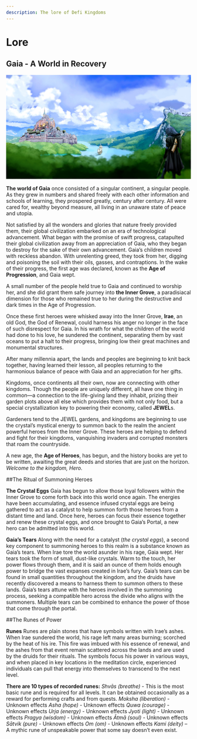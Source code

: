 ```yaml
---
description: The lore of Defi Kingdoms
---
```


# Lore

## Gaia - A World in Recovery

![](../.gitbook/assets/whitepapersimage.jpg)

**The world of Gaia** once consisted of a singular continent, a singular people. As they grew in numbers and shared freely with each other information and schools of learning, they prospered greatly, century after century. All were cared for, wealthy beyond measure, all living in an unaware state of peace and utopia.

Not satisfied by all the wonders and glories that nature freely provided them, their global civilization embarked on an era of technological advancement. What began with the promise of swift progress, catapulted their global civilization away from an appreciation of Gaia, who they began to destroy for the sake of their own advancement. Gaia’s children moved with reckless abandon. With unrelenting greed, they took from her, digging and poisoning the soil with their oils, gasses, and contraptions. In the wake of their progress, the first age was declared, known as the **Age of Progression**, and Gaia wept.

A small number of the people held true to Gaia and continued to worship her, and she did grant them safe journey into **the Inner Grove**, a paradisiacal dimension for those who remained true to her during the destructive and dark times in the Age of Progression.

Once these first heroes were whisked away into the Inner Grove, **Irae**, an old God, the God of Renewal, could harness his anger no longer in the face of such disrespect for Gaia. In his wrath for what the children of the world had done to his love, he sundered the continent, separating them by vast oceans to put a halt to their progress, bringing low their great machines and monumental structures.

After many millennia apart, the lands and peoples are beginning to knit back together, having learned their lesson, all peoples returning to the harmonious balance of peace with Gaia and an appreciation for her gifts.

Kingdoms, once continents all their own, now are connecting with other kingdoms. Though the people are uniquely different, all have one thing in common—a connection to the life-giving land they inhabit, prizing their garden plots above all else which provides them with not only food, but a special crystallization key to powering their economy, called **JEWEL**s.

Gardeners tend to the JEWEL gardens, and kingdoms are beginning to use the crystal’s mystical energy to summon back to the realm the ancient powerful heroes from the Inner Grove. These heroes are helping to defend and fight for their kingdoms, vanquishing invaders and corrupted monsters that roam the countryside.

A new age, the **Age of Heroes**, has begun, and the history books are yet to be written, awaiting the great deeds and stories that are just on the horizon. _Welcome to the kingdom, Hero._


##The Ritual of Summoning Heroes

**The Crystal Eggs**
Gaia has begun to allow those loyal followers within the Inner Grove to come forth back into this world once again. The energies have been accumulating, and essence infused crystal eggs are being gathered to act as a catalyst to help summon forth those heroes from a distant time and land.
Once here, heroes can focus their essence together and renew these crystal eggs, and once brought to Gaia’s Portal, a new hero can be admitted into this world.

**Gaia’s Tears**
Along with the need for a catalyst (*the crystal eggs*), a second key component to summoning heroes to this realm is a substance known as Gaia’s tears. When Irae tore the world asunder in his rage, Gaia wept. Her tears took the form of small, dust-like crystals. Warm to the touch, her power flows through them, and it is said an ounce of them holds enough power to bridge the vast expanses created in Irae’s fury. Gaia’s tears can be found in small quantities throughout the kingdom, and the druids have recently discovered a means to harness them to summon others to these lands.
Gaia’s tears attune with the heroes involved in the summoning process, seeking a compatible hero across the divide who aligns with the summoners. Multiple tears can be combined to enhance the power of those that come through the portal.


##The Runes of Power

**Runes**
Runes are plain stones that have symbols written with Irae’s ashes. When Irae sundered the world, his rage left many areas burning; scorched by the heat of his ire. This fire was imbued with his essence of renewal, and the ashes from that event remain scattered across the lands and are used by the druids for their rituals. The symbols focus his power in various ways, and when placed in key locations in the meditation circle, experienced individuals can pull that energy into themselves to transcend to the next level.

**There are 10 types of recorded runes:**
*Shvās (breathe)* - This is the most basic rune and is required for all levels. It can be obtained occasionally as a reward for performing crafts and from quests.
*Moksha (liberation)* - Unknown effects
*Asha (hope)* - Unknown effects
*Quwa (courage)* - Unknown effects
*Urja (energy)* - Unknown effects
*Jyoti (light)* - Unknown effects
*Pragya (wisdom)* - Unknown effects
*Ātmā (soul)* - Unknown effects 
*Sātvik (pure)* - Unknown effects
*Om (om)* - Unknown effects
*Kami (deity)* – A mythic rune of unspeakable power that some say doesn’t even exist.
